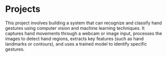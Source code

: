 # Projects
This project involves building a system that can recognize and classify hand gestures using computer vision and machine learning techniques. It captures hand movements through a webcam or image input, processes the images to detect hand regions, extracts key features (such as hand landmarks or contours), and uses a trained model to identify specific gestures.
